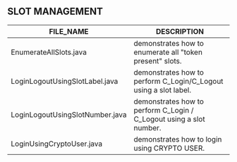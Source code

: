 
## SLOT MANAGEMENT

| **FILE_NAME** | **DESCRIPTION** |
| --- | --- |
| EnumerateAllSlots.java | demonstrates how to enumerate all "token present" slots. |
| LoginLogoutUsingSlotLabel.java | demonstrates how to perform C_Login/C_Logout using a slot label. |
| LoginLogoutUsingSlotNumber.java | demonstrates how to perform C_Login / C_Logout using a slot number. |
| LoginUsingCryptoUser.java | demonstrates how to login using CRYPTO USER. |


